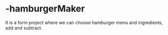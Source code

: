 # -hamburgerMaker
 It is a form project where we can choose hamburger menu and ingredients, add and subtract.
